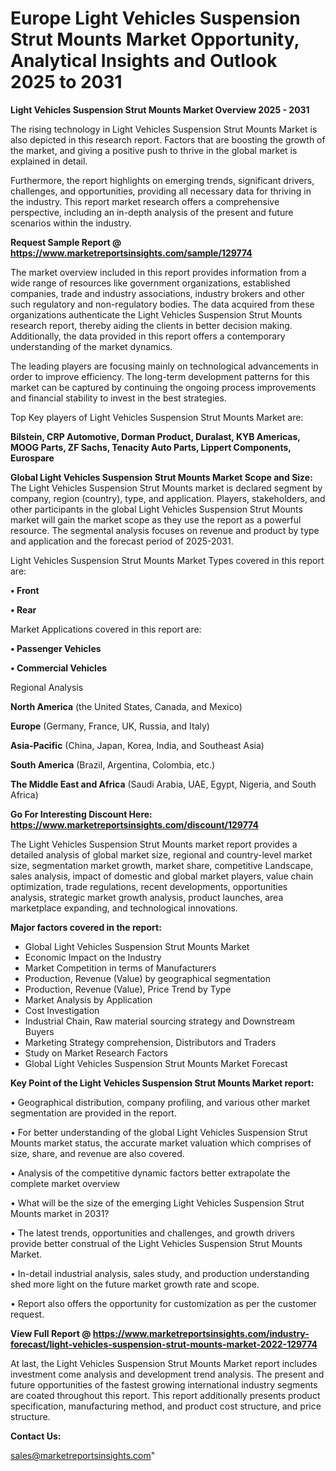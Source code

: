 # Europe Light Vehicles Suspension Strut Mounts Market Opportunity, Analytical Insights and Outlook 2025 to 2031

<Strong> Light Vehicles Suspension Strut Mounts Market Overview 2025 - 2031</strong>

The rising technology in Light Vehicles Suspension Strut Mounts Market is also depicted in this research report. Factors that are boosting the growth of the market, and giving a positive push to thrive in the global market is explained in detail.

Furthermore, the report highlights on emerging trends, significant drivers, challenges, and opportunities, providing all necessary data for thriving in the industry. This report market research offers a comprehensive perspective, including an in-depth analysis of the present and future scenarios within the industry.

<strong>Request Sample Report @ <a href=https://www.marketreportsinsights.com/sample/129774>https://www.marketreportsinsights.com/sample/129774</a></strong>

The market overview included in this report provides information from a wide range of resources like government organizations, established companies, trade and industry associations, industry brokers and other such regulatory and non-regulatory bodies. The data acquired from these organizations authenticate the Light Vehicles Suspension Strut Mounts research report, thereby aiding the clients in better decision making. Additionally, the data provided in this report offers a contemporary understanding of the market dynamics.

The leading players are focusing mainly on technological advancements in order to improve efficiency. The long-term development patterns for this market can be captured by continuing the ongoing process improvements and financial stability to invest in the best strategies.

Top Key players of Light Vehicles Suspension Strut Mounts Market are:

<strong>Bilstein, CRP Automotive, Dorman Product, Duralast, KYB Americas, MOOG Parts, ZF Sachs, Tenacity Auto Parts, Lippert Components, Eurospare</strong>

<strong><b>Global Light Vehicles Suspension Strut Mounts Market Scope and Size:</b></strong>
The Light Vehicles Suspension Strut Mounts market is declared segment by company, region (country), type, and application. Players, stakeholders, and other participants in the global Light Vehicles Suspension Strut Mounts market will gain the market scope as they use the report as a powerful resource. The segmental analysis focuses on revenue and product by type and application and the forecast period of 2025-2031.

Light Vehicles Suspension Strut Mounts Market Types covered in this report are:

<strong>• Front

• Rear</strong>

Market Applications covered in this report are:

<strong>• Passenger Vehicles

• Commercial Vehicles</strong> 

Regional Analysis

<strong>North America</strong> (the United States, Canada, and Mexico)

<strong>Europe</strong> (Germany, France, UK, Russia, and Italy)

<strong>Asia-Pacific</strong> (China, Japan, Korea, India, and Southeast Asia)

<strong>South America</strong> (Brazil, Argentina, Colombia, etc.)

<strong>The Middle East and Africa</strong> (Saudi Arabia, UAE, Egypt, Nigeria, and South Africa)

<strong>Go For Interesting Discount Here: <a href=https://www.marketreportsinsights.com/discount/129774>https://www.marketreportsinsights.com/discount/129774</a></strong>

The Light Vehicles Suspension Strut Mounts market report provides a detailed analysis of global market size, regional and country-level market size, segmentation market growth, market share, competitive Landscape, sales analysis, impact of domestic and global market players, value chain optimization, trade regulations, recent developments, opportunities analysis, strategic market growth analysis, product launches, area marketplace expanding, and technological innovations.

<strong><b>Major factors covered in the report:</b></strong>
<ul>
  <li>Global Light Vehicles Suspension Strut Mounts Market </li>
  <li>Economic Impact on the Industry</li>
  <li>Market Competition in terms of Manufacturers</li>
  <li>Production, Revenue (Value) by geographical segmentation</li>
  <li>Production, Revenue (Value), Price Trend by Type</li>
  <li>Market Analysis by Application</li>
  <li>Cost Investigation</li>
  <li>Industrial Chain, Raw material sourcing strategy and Downstream Buyers</li>
  <li>Marketing Strategy comprehension, Distributors and Traders</li>
  <li>Study on Market Research Factors</li>
  <li>Global Light Vehicles Suspension Strut Mounts Market Forecast</li>
</ul>

<strong><b>Key Point of the Light Vehicles Suspension Strut Mounts Market report:</b></strong>

• Geographical distribution, company profiling, and various other market segmentation are provided in the report.

• For better understanding of the global Light Vehicles Suspension Strut Mounts market status, the accurate market valuation which comprises of size, share, and revenue are also covered.

• Analysis of the competitive dynamic factors better extrapolate the complete market overview

• What will be the size of the emerging Light Vehicles Suspension Strut Mounts market in 2031?

• The latest trends, opportunities and challenges, and growth drivers provide better construal of the Light Vehicles Suspension Strut Mounts Market.

• In-detail industrial analysis, sales study, and production understanding shed more light on the future market growth rate and scope.

• Report also offers the opportunity for customization as per the customer request.

<strong><b>View Full Report @ <a href=https://www.marketreportsinsights.com/industry-forecast/light-vehicles-suspension-strut-mounts-market-2022-129774>https://www.marketreportsinsights.com/industry-forecast/light-vehicles-suspension-strut-mounts-market-2022-129774</a></b></strong>


At last, the Light Vehicles Suspension Strut Mounts Market report includes investment come analysis and development trend analysis. The present and future opportunities of the fastest growing international industry segments are coated throughout this report. This report additionally presents product specification, manufacturing method, and product cost structure, and price structure.

<strong>Contact Us:</strong>

sales@marketreportsinsights.com"

